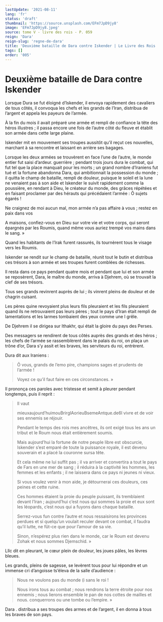 ```yaml
---
lastUpdate: '2021-08-11'
lang: 'fr'
status: 'draft'
thumbnail: 'https://source.unsplash.com/EFm7JpD9jy8'
image: 'EFm7JpD9jy8.jpeg'
source: tome V - livre des rois - P. 059
reign: 'Dara'
reign-slug: 'regne-de-dara'
title: 'Deuxième bataille de Dara contre Iskender | Le Livre des Rois | Shâhnâmeh'
tags: []
order: '005'
---
```


<!-- LTeX: language=fr -->

# Deuxième bataille de Dara contre Iskender

Lorsque Dura se fut éloigné d’Iskender, il envoya rapidement des cavaliers de tous côtés, il convoqua les chefs et les grands de l’Iran, distribua de l’argent et appela les payeurs de l’armée.

À la fin du mois il avait préparé une armée et rempli de confiance la tête des héros illustres ; il passa encore une fois de l’autre côté du fleuve et établit son armée dans cette large plaine.

Iskender mit en mouvement ses troupes aussitôt qu’il reçut ces nouvelles, marchant à sa rencontre et laissant en arrière ses bagages.

Lorsque les deux armées se trouvèrent en face l’une de l’autre, le monde entier fut saisi d’ardeur. guerrière ; pendant trois jours dura le combat, qui fut tel que la place manquait pour les morts ; un grand nombre d’Iraniens fut tué et la fortune abandonna Dara, qui ambitionnait la possession du monde ; il quitta le champ de bataille, rempli de douleur, puisque le soleil et la lune ne venaient pas à son aide et Iskender le suivit rapidement comme la poussière, en rendant à Dieu, le créateur du monde, des grâces répétées et en faisant proclamer par des hérauts qui précédaient l’armée : Ô sujets égarés !

Ne craignez de moi aucun mal, mon armée n’a pas affaire à vous ; restez en paix dans vos

A maisons, confiez-vous en Dieu sur votre vie et votre corps, qui seront épargnés par les Roumis, quand même vous auriez trempé vos mains dans le sang. »

Quand les habitants de l’Irak furent rassurés, ils tournèrent tous le visage vers les Roumis.

Iskender se rendit sur le champ de bataille, réunit tout le butin et distribua ces trésors à son armée et ses troupes furent comblées de richesses.

Il resta dans ce pays pendant quatre mois et pendant que lui et son armée se reposèrent, Dara, le maître du monde, arriva à Djehrem, où se trouvait la clef de ses trésors.

Tous ses grands revinrent auprès de lui ; ils vinrent pleins de douleur et de chagrin cuisant.

Les pères quine revoyaient plus leurs fils pleuraient et les fils pleuraient quand ils ne retrouvaient pas leurs pères ; tout le pays d’Iran était rempli de lamentations et les larmes tombaient des yeux comme une I grêle.

De Djehrem il se dirigea sur Ithakhr, qui était la gloire du pays des Perses.

Des messagers se rendirent de tous côtés auprès des grands et des héros ; les chefs de l’armée se rassemblèrent dans le palais du roi, on plaça un trône d’or, Dara s’y assit et les braves, les serviteurs du roi, entrèrent.

Dura dit aux Iraniens :

> Ô vous, grands de l’emo pire, champions sages et prudents de l’armée !
>
> Voyez ce qu’il faut faire en ces circonstances. »

Il prononça ces paroles avec tristesse et semit à pleurer pendant longtemps, puis il reprit :

> Il vaut
>
> mieuxaujourd’huimouBrirglAorieuBsemeAntque.de6l vivre et de voir ses ennemis se réjouir.
>
> Pendant le temps des rois mes ancêtres, ils ont exigé tous les ans un tribut et le Roum nous était entièrement soumis.
>
> Mais aujourd’hui la fortune de notre peuple libre est obscurcie, Iskender s’est emparé de toute la puissance royale, il est devenu souverain et a placé la couronne sursa tête.
>
> Et cela même ne lui suffit pas ; il va arriver et convertira a tout le pays de Fars en une mer de sang ; il réduira à la captivité les hommes, les femmes et les enfants ; il ne laissera dans ce pays ni jeunes ni vieux.
>
> Si vous voulez venir à mon aide, je détournerai ces douleurs, ces peines et cette ruine.
>
> Ces hommes étaient la proie du peuple puissant, ils tremblaient devant l’Iran ; aujourd’hui c’est nous qui sommes la proie et eux sont les léopards, c’est nous qui a fuyons dans chaque bataille.
>
> Serrez-vous fun contre l’autre et nous ressaisirons les provinces perdues et si quelqu’un voulait reculer devant ce combat, il faudra qu’il lutte, ne fût-ce que pour l’amour de sa vie.
>
> Sinon, n’espérez plus rien dans le monde, car le Roum est devenu Zohak et nous sommes Djemschid. »

Lllc dit en pleurant, le cœur plein de douleur, les joues pâles, les lèvres bleues.

Les grands, pleins de sagesse, se levèrent tous pour lui répondre et un immense cri d’angoisse ts’éleva de la salle d’audience :

> Nous ne voulons pas du monde (i sans le roi !
>
> Nous irons tous au combat ; nous rendrons la terre étroite pour nos ennemis ; nous lierons ensemble le pan de nos cottes de mailles et nous. conquerrons ou une tombe ou l’empire. »

Dara .
distribua a ses troupes des armes et de l’argent, il en donna à tous les braves de son pays.
